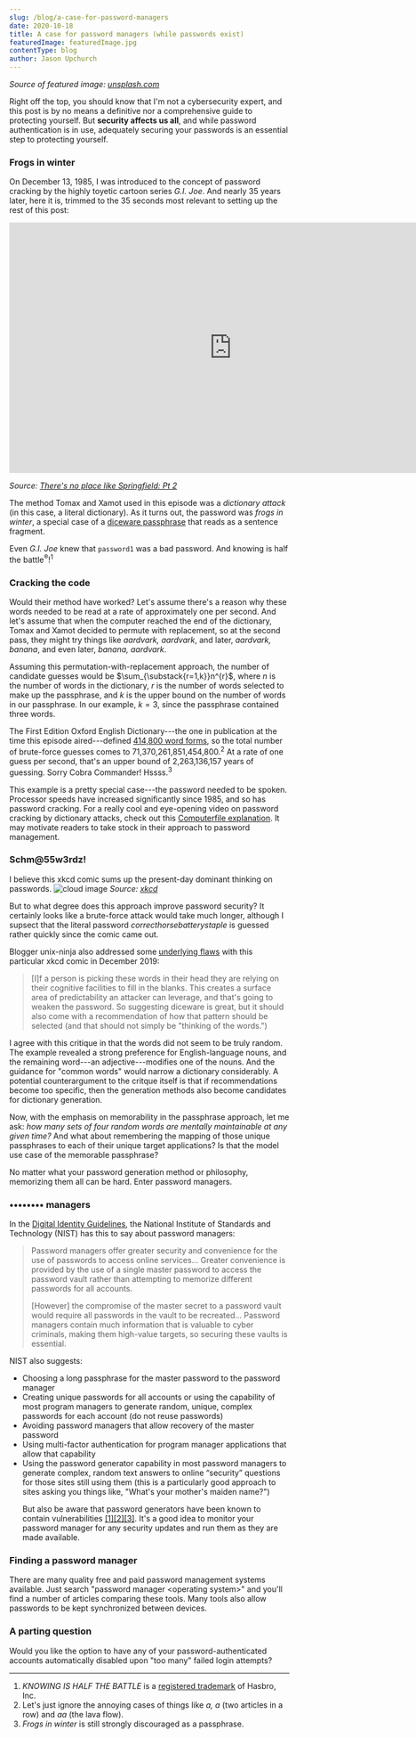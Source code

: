 ```yaml
---
slug: /blog/a-case-for-password-managers
date: 2020-10-18
title: A case for password managers (while passwords exist)
featuredImage: featuredImage.jpg
contentType: blog
author: Jason Upchurch
---
```

*Source of featured image: [unsplash.com](https://unsplash.com/photos/I_pOqP6kCOI)*

Right off the top, you should know that I'm not a cybersecurity expert, and this post is by no means a definitive nor a comprehensive guide to protecting yourself. But **security affects us all**, and while password authentication is in use, adequately securing your passwords is an essential step to protecting yourself.

### Frogs in winter
On December 13, 1985, I was introduced to the concept of password cracking by the highly toyetic cartoon series *G.I. Joe*. And nearly 35 years later, here it is, trimmed to the 35 seconds most relevant to setting up the rest of this post:
<iframe width="800" height="450" src="https://www.youtube.com/embed/GZB_VKM7Zpo?start=687&end=719" frameborder="0" allow="accelerometer; autoplay; clipboard-write; encrypted-media; gyroscope; picture-in-picture" allowfullscreen></iframe>

*Source: [There's no place like Springfield: Pt 2](https://www.youtube.com/watch?v=GZB_VKM7Zpo)*

The method Tomax and Xamot used in this episode was a _dictionary attack_ (in this case, a literal dictionary). As it turns out, the password was *frogs in winter*, a special case of a [diceware passphrase](https://en.wikipedia.org/wiki/Diceware) that reads as a sentence fragment.

Even *G.I. Joe* knew that `password1` was a bad password. And knowing is half the battle<sup>&reg;</sup>!<sup>1</sup>

### Cracking the code
Would their method have worked?   Let's assume there's a reason why these words needed to be read at a rate of approximately one per second. And let's assume that when the computer reached the end of the dictionary, Tomax and Xamot decided to permute with replacement, so at the second pass, they might try things like *aardvark, aardvark*, and later, *aardvark, banana*, and even later, *banana, aardvark*.

Assuming this permutation-with-replacement approach, the number of candidate guesses would be $\sum_{\substack{r=1,k}}n^{r}$, where $n$ is the number of words in the dictionary, $r$ is the number of words selected to make up the passphrase, and $k$ is the upper bound on the number of words in our passphrase. In our example, $k=3$, since the passphrase contained three words.

The First Edition Oxford English Dictionary---the one in publication at the time this episode aired---defined [414,800 word forms](https://public.oed.com/history/oed-editions/), so the total number of brute-force guesses comes to 71,370,261,851,454,800.<sup>2</sup> At a rate of one guess per second, that's an upper bound of 2,263,136,157 years of guessing. Sorry Cobra Commander! Hssss.<sup>3</sup>

This example is a pretty special case---the password needed to be spoken. Processor speeds have increased significantly since 1985, and so has password cracking. For a really cool and eye-opening video on password cracking by dictionary attacks, check out this [Computerfile explanation](https://www.youtube.com/watch?v=7U-RbOKanYs). It may motivate readers to take stock in their approach to password management.

### Schm@55w3rdz!
I believe this xkcd comic sums up the present-day dominant thinking on passwords.
![cloud image](https://imgs.xkcd.com/comics/password_strength.png )
*Source: [xkcd](https://xkcd.com/936/)*

But to what degree does this approach improve password security? It certainly looks like a brute-force attack would take much longer, although I supsect that the literal password *correcthorsebatterystaple* is guessed rather quickly since the comic came out.

Blogger unix-ninja also addressed some [underlying flaws](https://www.unix-ninja.com/p/your_xkcd_passwords_are_pwned) with this particular xkcd comic in December 2019:

>[I]f a person is picking these words in their head they are relying on their cognitive facilities to fill in the blanks. This creates a surface area of predictability an attacker can leverage, and that's going to weaken the password. So suggesting diceware is great, but it should also come with a recommendation of how that pattern should be selected (and that should not simply be "thinking of the words.")

I agree with this critique in that the words did not seem to be truly random. The example revealed a strong preference for English-language nouns, and the remaining word---an adjective---modifies one of the nouns. And the guidance for "common words" would narrow a dictionary considerably. A potential counterargument to the critque itself is that if recommendations become too specific, then the generation methods also become candidates for dictionary generation. 

Now, with the emphasis on memorability in the passphrase approach, let me ask: *how many sets of four random words are mentally maintainable at any given time?* And what about remembering the mapping of those unique passphrases to each of their unique target applications? Is that the model use case of the memorable passphrase?

No matter what your password generation method or philosophy, memorizing them all can be hard. Enter password managers.

### &bull;&bull;&bull;&bull;&bull;&bull;&bull;&bull; managers

In the [Digital Identity Guidelines](https://pages.nist.gov/800-63-FAQ/#q-b12), the National Institute of Standards and Technology (NIST) has this to say about password managers:

>Password managers offer greater security and convenience for the use of passwords to access online services... Greater convenience is provided by the use of a single master password to access the password vault rather than attempting to memorize different passwords for all accounts.
>
>[However] the compromise of the master secret to a password vault would require all passwords in the vault to be recreated... Password managers contain much information that is valuable to cyber criminals, making them high-value targets, so securing these vaults is essential.

NIST also suggests:
<ul>
<li>Choosing a long passphrase for the master password to the password manager</li>
<li>Creating unique passwords for all accounts or using the capability of most program managers to generate random, unique, complex passwords for each account (do not reuse passwords)</li>
<li>Avoiding password managers that allow recovery of the master password</li>
<li>Using multi-factor authentication for program manager applications that allow that capability</li>
<li>Using the password generator capability in most password managers to generate complex, random text answers to online “security” questions for those sites still using them (this is a particularly good approach to sites asking you things like, "What's your mother's maiden name?")</li>

But also be aware that password generators have been known to contain vulnerabilities [\[1\]](https://github.com/IJHack/QtPass/issues/338)[\[2\]](https://github.com/passbolt/passbolt_help/blob/b19064ea45a0fadc0eae4804c4acbf9db007c6f4/_includes/releases/v205.md)[\[3\]](https://www.cvedetails.com/cve/CVE-2013-4442/). It's a good idea to monitor your password manager for any security updates and run them as they are made available.
</ul>

### Finding a password manager

There are many quality free and paid password management systems available. Just search "password manager \<operating system\>" and you'll find a number of articles comparing these tools. Many tools also allow passwords to be kept synchronized between devices.

### A parting question
Would you like the option to have any of your password-authenticated accounts automatically disabled upon "too many" failed login attempts? 

---
1. _KNOWING IS HALF THE BATTLE_ is a [registered trademark](https://uspto.report/TM/87364420) of Hasbro, Inc.
2. Let's just ignore the annoying cases of things like *a, a* (two articles in a row) and *aa* (the lava flow).
3. *Frogs in winter* is still strongly discouraged as a passphrase.